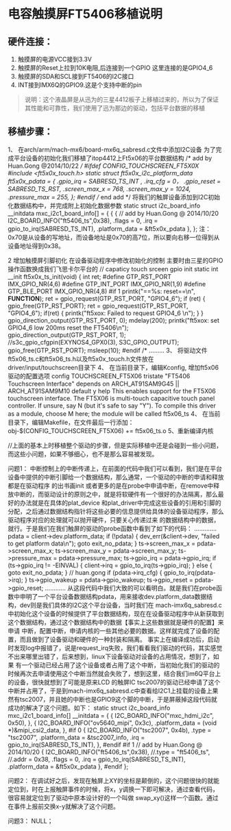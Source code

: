 # 电容触摸屏FT5406移植说明

硬件连接：
---

  1.  触摸屏的电源VCC接到3.3V 
  2.  触摸屏的Reset上拉到10K电阻,后连接到一个GPIO 这里连接的是GPIO4_6
  3.  触摸屏的SDA和SCL接到FT5406的I2C接口 
  4.  INT接到IMX6Q的GPIO9.这是个支持中断的pin

> 说明：这个液晶屏是从迅为的三星4412板子上移植过来的，所以为了保证其性能和可靠性，我们使用了迅为那边的驱动，包括平台数据的移植

移植步骤：
---

1、  在arch/arm/mach-mx6/board-mx6q_sabresd.c文件中添加I2C设备 
为了完成平台设备的初始化我们移植了itop4412上Ft5x06的平台数据结构
/* add by Huan.Gong @2014/10/22 */
#ifdef CONFIG_TOUCHSCREEN_FT5X0X
#include <ft5x0x_touch.h>
static struct ft5x0x_i2c_platform_data ft5x0x_pdata = {
        .gpio_irq             = SABRESD_TS_INT ,
        .irq_cfg                = 0，
        .gpio_reset        = SABRESD_TS_RST,
        .screen_max_x   = 768,
        .screen_max_y   = 1024,
        .pressure_max   = 255,
};
#endif
/* end add */
将我们的触屏设备添加到I2C初始化数据结构中，并完成附上初始化数据参数
static struct i2c_board_info __initdata mxc_i2c1_board_info[] = { 
   { 
        {       // add by Huan.Gong @ 2014/10/20
        	I2C_BOARD_INFO("ft5406_ts",0x38),
        .flags = 0,
        	.irq = gpio_to_irq(SABRESD_TS_INT),
        	.platform_data = &ft5x0x_pdata
        	},
}; 
      注：0x70是从设备的写地址，而设备地址是0x70的高7位，所以要向右移一位得到从设备地址得到0x38。 


 2   增加触摸屏引脚初化 
在设备驱动程序中修改初始化的控制 主要时由三星的GPIO操作函数换成我们飞思卡尔平台的
// capaticy touch srceen  gpio init 
static int __init ft5x0x_ts_init(void)
{
	int ret;
#define GTP_RST_PORT   IMX_GPIO_NR(4,6)
#define GTP_INT_PORT   IMX_GPIO_NR(1,9)
#define GTP_BLE_PORT   IMX_GPIO_NR(4,8)
#if 1
	printk("==%s: reset==\n", __FUNCTION__);
        ret = gpio_request(GTP_RST_PORT, "GPIO4_6");
        if (ret) {
                gpio_free(GTP_RST_PORT);
                ret = gpio_request(GTP_RST_PORT, "GPIO4_6");
                if(ret)
                {
                        printk("ft5xox: Failed to request GPIO4_6 \n");
                }
        }
        gpio_direction_output(GTP_RST_PORT, 0);
        mdelay(200);
        printk("ft5xox: set GPIO4_6 low 200ms reset the FT5406\n");
        gpio_direction_output(GTP_RST_PORT, 1);
        //s3c_gpio_cfgpin(EXYNOS4_GPX0(3), S3C_GPIO_OUTPUT);
        gpio_free(GTP_RST_PORT);
        msleep(10);
#endif
/*
.........
3、  将驱动文件ft5x06_ts.c和ft5x06_ts.h以及ft5x0x_touch.h文件放在driver/input/touchscreen目录下 
4、  在当前目录下，编辑Kconfig, 增加ft5x06驱动的配置选项 
config TOUCHSCREEN_FT5X06 
   tristate 
    "FT5406 Touchscreen Interface" 
   depends on ARCH_AT91SAM9G45 || ARCH_AT91SAM9M10 
   default y 
   help 
     This enables support for the FT5X06 touchscreen interface. 
     The FT5X06 is multi-touch capacitive touch panel controller. 
     If unsure, say N (but it's safe to say "Y"). 
     To compile this driver as a module, choose M here; the module will be called ft5x06_ts 
4、  在当前目录下，编辑Makefile，在文件最后一行添加： 
obj-$(CONFIG_TOUCHSCREEN_FT5X06) += ft5x06_ts.o 
5、重新编译内核 

//上面的基本上时移植整个驱动的步骤，但是实际移植中还是会碰到一些小问题，而这些小问题，如果不够细心，也不是那么容易被发现。

问题1：
    中断控制上的中断传递上，在前面的代码中我们可以看到，我们是在平台设备中提供的中断引脚给一个数据结构，那么通常，一个驱动的中断的申请和释放都是在驱动程序
的出书画init 或者更多的是在probe中申请中断，在remove中释放中断的，而驱动设计的原则之中，就是将软硬件有一个很好的办法隔离，那么最好的办法就是在具体的plat_device
和plat_driver中完成这些设备的引用和引脚的分配，之后通过数据结构指针将这些必要的信息提供给具体的设备驱动程序，那么驱动程序对应的处理就可以抛开硬件，只要关心传递过来
的数据结构中的数据，就行。于是我们在我们触屏的驱动的probe函数中看到了如下的代码：
.............
	pdata = client->dev.platform_data;
	if (!pdata) {
		dev_err(&client->dev, "failed to get platform data\n");
		goto exit_no_pdata;
	}
	ts->screen_max_x = pdata->screen_max_x;
	ts->screen_max_y = pdata->screen_max_y;
	ts->pressure_max = pdata->pressure_max;
	ts->gpio_irq = pdata->gpio_irq;
	if (ts->gpio_irq != -EINVAL) {
		client->irq = gpio_to_irq(ts->gpio_irq);
	} else {
		goto exit_no_pdata;
	}
	// huan.gong
	if (pdata->irq_cfg) {
		    gpio_to_irq(pdata->irq);
	}
	ts->gpio_wakeup = pdata->gpio_wakeup;
	ts->gpio_reset = pdata->gpio_reset;
............
        从这段代码中我们大致的可以看明白。就是我们在probe函数中申明了一个平台设备数据结构pdata，用来接收dev.platform_data数据结构，dev则是我们具体的I2C这个平台设备，当时我们在
mach-imx6q_sabresd.c中初始化这个设备的时候提供了平台数据结构，现在在设备驱动程序中从新获取到这个数据结构，通过这个数据结构中的数据【事实上这些数据就是硬件的配置】来申请
中断，配置中断，申请内核的一些其他必要的数据。这样就完成了设备的配置，而且做到了设备驱动和硬件的一种封装和隔离。
        事实上在编译成功后，启动时发现log中报错了，说是request_irq失败，我们看看我们驱动的代码，其实感觉不出来哪里出错了，后来想到，linux下设备驱动对设备的占用情况，想到了，如果
有一个驱动已经占用了这个设备或者占用了这个中断，当初始化我们的驱动的时候再次去申请使用这个中断当然就会失败了，想到这里，结合我们im6Q平台上的设备，很快就想到了可能是原来LCD
的触屏IC tsc2007的驱动已经申请了这个中断并占用了，于是到mach-imx6q_sabresd.c中查看给I2C1上挂载的设备上果然有tsc2007，并且她的中断也是GPIO9这个脚的中断，于是屏蔽掉这段代码就
成功的解决了这个问题。如下：
static struct i2c_board_info mxc_i2c1_board_info[] __initdata = {
	{
		I2C_BOARD_INFO("mxc_hdmi_i2c", 0x50),
	},
	{
		I2C_BOARD_INFO("ov5640_mipi", 0x3c),
		.platform_data = (void *)&mipi_csi2_data,
	},
#if 0
	{
		I2C_BOARD_INFO("tsc2007", 0x4b),
		.type           = "tsc2007",
		.platform_data = &tsc2007_info,
		.irq = gpio_to_irq(SABRESD_TS_INT),
	},
#endif
#if 1
	// add by Huan.Gong @ 2014/10/20
	{
		I2C_BOARD_INFO("ft5406_ts",0x38),
		//.type = "ft5406_ts",
		//.addr = 0x38,
		.flags = 0,
		.irq = gpio_to_irq(SABRESD_TS_INT),
		.platform_data = &ft5x0x_pdata
	},
#endif
};

问题2：
        在调试好之后，发现在触屏上XY的坐标是颠倒的，这个问题很快的就能定位到，时在上报触屏事件的时候，将x，y调换一下即可解决，通过查看代码，很容易就定位到了驱动中原本设计好的一个叫做
swap_xy()这样一个函数。通过在事件上报前交换x-y就解决了这个问题。

问题3：
         NULL；

